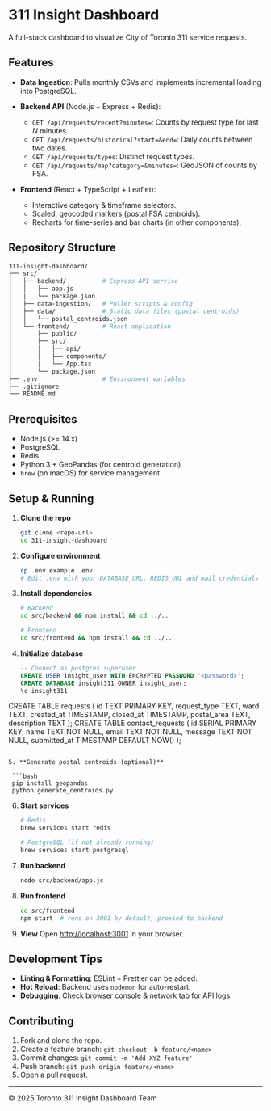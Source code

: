 # 311 Insight Dashboard

A full-stack dashboard to visualize City of Toronto 311 service requests.

## Features

* **Data Ingestion**: Pulls monthly CSVs and implements incremental loading into PostgreSQL.
* **Backend API** (Node.js + Express + Redis):

  * `GET /api/requests/recent?minutes=`: Counts by request type for last *N* minutes.
  * `GET /api/requests/historical?start=&end=`: Daily counts between two dates.
  * `GET /api/requests/types`: Distinct request types.
  * `GET /api/requests/map?category=&minutes=`: GeoJSON of counts by FSA.
* **Frontend** (React + TypeScript + Leaflet):

  * Interactive category & timeframe selectors.
  * Scaled, geocoded markers (postal FSA centroids).
  * Recharts for time-series and bar charts (in other components).

## Repository Structure

```bash
311-insight-dashboard/
├── src/
│   ├── backend/          # Express API service
│   │   ├── app.js
│   │   └── package.json
│   ├── data-ingestion/   # Poller scripts & config
│   ├── data/             # Static data files (postal centroids)
│   │   └── postal_centroids.json
│   └── frontend/         # React application
│       ├── public/
│       ├── src/
│       │   ├── api/
│       │   ├── components/
│       │   └── App.tsx
│       └── package.json
├── .env                  # Environment variables
├── .gitignore
└── README.md
```

## Prerequisites

* Node.js (>= 14.x)
* PostgreSQL
* Redis
* Python 3 + GeoPandas (for centroid generation)
* `brew` (on macOS) for service management

## Setup & Running

1. **Clone the repo**

   ```bash
   git clone <repo-url>
   cd 311-insight-dashboard
   ```

2. **Configure environment**

   ```bash
   cp .env.example .env
   # Edit .env with your DATABASE_URL, REDIS_URL and mail credentials
   ```

3. **Install dependencies**

   ```bash
   # Backend
   cd src/backend && npm install && cd ../..

   # Frontend
   cd src/frontend && npm install && cd ../..
   ```

4. **Initialize database**

   ```sql
   -- Connect as postgres superuser
   CREATE USER insight_user WITH ENCRYPTED PASSWORD '<password>';
   CREATE DATABASE insight311 OWNER insight_user;
   \c insight311
  CREATE TABLE requests (
    id TEXT PRIMARY KEY,
    request_type TEXT,
    ward TEXT,
    created_at TIMESTAMP,
    closed_at TIMESTAMP,
    postal_area TEXT,
    description TEXT
  );
  CREATE TABLE contact_requests (
    id SERIAL PRIMARY KEY,
    name TEXT NOT NULL,
    email TEXT NOT NULL,
    message TEXT NOT NULL,
    submitted_at TIMESTAMP DEFAULT NOW()
  );
  ```

5. **Generate postal centroids (optional)**

   ```bash
   pip install geopandas
   python generate_centroids.py
   ```

6. **Start services**

   ```bash
   # Redis
   brew services start redis

   # PostgreSQL (if not already running)
   brew services start postgresql
   ```

7. **Run backend**

   ```bash
   node src/backend/app.js
   ```

8. **Run frontend**

   ```bash
   cd src/frontend
   npm start  # runs on 3001 by default, proxied to backend
   ```

9. **View**
   Open [http://localhost:3001](http://localhost:3001) in your browser.

## Development Tips

* **Linting & Formatting**: ESLint + Prettier can be added.
* **Hot Reload**: Backend uses `nodemon` for auto-restart.
* **Debugging**: Check browser console & network tab for API logs.

## Contributing

1. Fork and clone the repo.
2. Create a feature branch: `git checkout -b feature/<name>`
3. Commit changes: `git commit -m 'Add XYZ feature'`
4. Push branch: `git push origin feature/<name>`
5. Open a pull request.

---

© 2025 Toronto 311 Insight Dashboard Team
